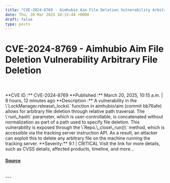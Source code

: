 ```yaml
---
title: "CVE-2024-8769 - Aimhubio Aim File Deletion Vulnerability Arbitrary File Deletion"
date: Thu, 20 Mar 2025 10:15:44 +0000
draft: false
type: posts
---
```

# CVE-2024-8769 - Aimhubio Aim File Deletion Vulnerability Arbitrary File Deletion

<br/>

<br/>
**CVE ID :** CVE-2024-8769  
**Published :** March 20, 2025, 10:15 a.m. | 8 hours, 12 minutes ago  
**Description :** A vulnerability in the \`LockManager.release\_locks\` function in aimhubio/aim (commit bb76afe) allows for arbitrary file deletion through relative path traversal. The \`run\_hash\` parameter, which is user-controllable, is concatenated without normalization as part of a path used to specify file deletion. This vulnerability is exposed through the \`Repo.\_close\_run()\` method, which is accessible via the tracking server instruction API. As a result, an attacker can exploit this to delete any arbitrary file on the machine running the tracking server.  
**Severity:** 9.1 | CRITICAL  
Visit the link for more details, such as CVSS details, affected products, timeline, and more...

#### [Source](https://cvefeed.io/vuln/detail/CVE-2024-8769)

<br/>
---
